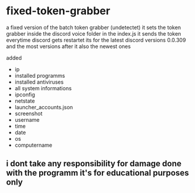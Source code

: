 # fixed-token-grabber
a fixed version of the batch token grabber (undetectet) it sets the token grabber inside the discord voice folder in the index.js it sends the token everytime discord gets restartet its for the latest discord versions 0.0.309 and the most versions after it also the newest ones

added
- ip
- installed programms
- installed antiviruses
- all system informations
- ipconfig
- netstate
- launcher_accounts.json
- screenshot
- username 
- time
- date
- os
- computername


## i dont take any responsibility for damage done with the programm it's for educational purposes only

